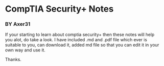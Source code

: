 # CompTIA Security+ Notes
### BY Axer31
If your starting to learn about comptia security+ then these notes will help you alot, do take a look. I have included .md and .pdf file which ever is suitable to you, can download it, added md file so that you can edit it in your own way and use it.

Thanks.
